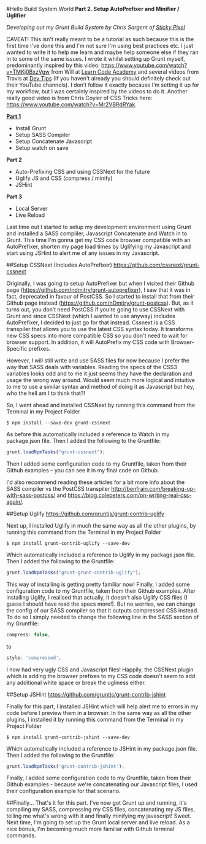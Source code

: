 #Hello Build System World
**Part 2. Setup AutoPrefixer and Minifier / Uglifier**

*Developing out my Grunt Build System by Chris Sargent of [Sticky Pixel](http://www.stickypixel.com)*

CAVEAT! This isn't really meant to be a tutorial as such because this is the first time I've done this and I'm not sure I'm using best practices etc. I just wanted to write it to help me learn and maybe help someone else if they ran in to some of the same issues. I wrote it whilst setting up Grunt myself, predominantly inspired by this video: https://www.youtube.com/watch?v=TMKj0BxzVgw from Will at [Learn Code Academy](https://www.youtube.com/channel/UCVTlvUkGslCV_h-nSAId8Sw) and several videos from Travis at [Dev Tips](https://www.youtube.com/channel/UCyIe-61Y8C4_o-zZCtO4ETQ) (If you haven't already you should definitely check out their YouTube channels). I don’t follow it exactly because I’m setting it up for my workflow, but I was certainly inspired by the videos to do it. Another really good video is from Chris Coyier of CSS Tricks here: https://www.youtube.com/watch?v=Mr2VBRdRYak.

**[Part 1](https://github.com/ChrisSargent/Build-System-Tutorial-Part-1)**
- Install Grunt
- Setup SASS Compiler
- Setup Concatenate Javascript
- Setup watch on save

**Part 2**
- Auto-Prefixing CSS and using CSSNext for the future
- Uglify JS and CSS (compress / minify)
- JSHint

**Part 3**
- Local Server
- Live Reload

Last time out I started to setup my development environment using Grunt and installed a SASS compliler, Javascript Concatenate and Watch in to Grunt. This time I'm gonna get my CSS code browser compatible with an AutoPrefixer, shorten my page load times by Uglifying my Javascript and start using JSHint to alert me of any issues in my Javascript.

##Setup CSSNext (Includes AutoPrefixer)
https://github.com/cssnext/grunt-cssnext

Originally, I was going to setup AutoPrefixer but when I visited their Github page (https://github.com/ndmitry/grunt-autoprefixer), I saw that it was in fact, deprecated in favour of PostCSS. So I started to install that from their Github page instead (https://github.com/nDmitry/grunt-postcss). But, as it turns out, you don’t need PostCSS if you’re going to use CSSNext with Grunt and since CSSNext (which I wanted to use anyway) includes AutoPrefixer, I decided to just go for that instead. Cssnext is a CSS transpiler that allows you to use the latest CSS syntax today. It transforms new CSS specs into more compatible CSS so you don't need to wait for browser support. In addition, it will AutoPrefix my CSS code with Browser-Specific prefixes.

However, I will still write and use SASS files for now because I prefer the way that SASS deals with variables. Reading the specs of the CSS3 variables looks odd and to me it just seems they have the declaration and usage the wrong way around. Would seem much more logical and intuitive to me to use a similar syntax and method of doing it as Javascript but hey, who the hell am I to think that?!

So, I went ahead and installed CSSNext by running this command from the Terminal in my Project Folder

```
$ npm install --save-dev grunt-cssnext
```

As before this automatically included a reference to Watch in my package.json file. Then I added the following to the Gruntfile:

```js
grunt.loadNpmTasks("grunt-cssnext");
```

Then I added some configuration code to my Gruntfile, taken from their Github examples – you can see it in my final code on Github.

I'd also recommend reading these articles for a bit more info about the SASS compiler vs the PostCSS transpiler http://benfrain.com/breaking-up-with-sass-postcss/ and https://blog.colepeters.com/on-writing-real-css-again/.

##Setup Uglify
https://github.com/gruntjs/grunt-contrib-uglify

Next up, I installed Uglify in much the same way as all the other plugins, by running this command from the Terminal in my Project Folder

```
$ npm install grunt-contrib-uglify --save-dev
```

Which automatically included a reference to Uglify in my package.json file. Then I added the following to the Gruntfile:

```js
grunt.loadNpmTasks("grunt-grunt-contrib-uglify");
```

This way of installing is getting pretty familiar now! Finally, I added some configuration code to my Gruntfile, taken from their Github examples. After installing Uglify, I realised that actually, it doesn't also Uglify CSS files (I guess I should have read the specs more!). But no worries, we can change the config of our SASS compiler so that it outputs compressed CSS instead. To do so I simply needed to change the following line in the SASS section of my Gruntfile:

```js
compress: false,
```

to

```js
style: 'compressed',
```

I now had very ugly CSS and Javascript files! Happily, the CSSNext plugin which is adding the browser prefixes to my CSS code doesn't seem to add any additional white space or break the ugliness either.

##Setup JSHint
https://github.com/gruntjs/grunt-contrib-jshint

Finally for this part, I installed JSHint which will help alert me to errors in my code before I preview them in a browser. In the same way as all the other plugins, I installed it by running this command from the Terminal in my Project Folder

```
$ npm install grunt-contrib-jshint --save-dev
```

Which automatically included a reference to JSHint in my package.json file. Then I added the following to the Gruntfile:

```js
grunt.loadNpmTasks('grunt-contrib-jshint');
```

Finally, I added some configuration code to my Gruntfile, taken from their Github examples - because we're concatenating our Javascript files, I used their configuration example for that scenario.

##Finally...
That's it for this part. I've now got Grunt up and running, it's compiling my SASS, compressing my CSS files, concatenating my JS files, telling me what's wrong with it and finally minifying my javascript! Sweet. Next time, I'm going to set up the Grunt local server and live reload. As a nice bonus, I'm becoming much more familiar with Github terminal commands.